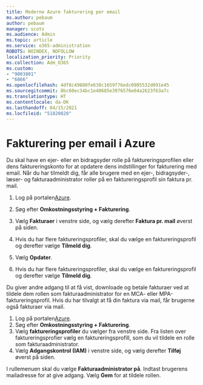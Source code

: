 ```yaml
---
title: Moderne Azure fakturering per email
ms.author: pebaum
author: pebaum
manager: scotv
ms.audience: Admin
ms.topic: article
ms.service: o365-administration
ROBOTS: NOINDEX, NOFOLLOW
localization_priority: Priority
ms.collection: Adm_O365
ms.custom:
- "9003801"
- "6866"
ms.openlocfilehash: 4df8c49880fe638c1659f76edc0905532d091e45
ms.sourcegitcommit: 8bc60ec34bc1e40685e3976576e04a2623f63a7c
ms.translationtype: HT
ms.contentlocale: da-DK
ms.lasthandoff: 04/15/2021
ms.locfileid: "51820820"
---
```

# <a name="email-invoicing-in-azure"></a>Fakturering per email i Azure

Du skal have en ejer- eller en bidragsyder rolle på faktureringsprofilen eller dens faktureringskonto for at opdatere dens indstillinger for fakturering med email. Når du har tilmeldt dig, får alle brugere med en ejer-, bidragsyder-, læser- og fakturaadministrator roller på en faktureringsprofil sin faktura pr. mail.

1. Log på portalen[Azure](https://portal.azure.com/).
2. Søg efter **Omkostningsstyring + Fakturering**.
3. Vælg **Fakturaer** i venstre side, og vælg derefter **Faktura pr. mail** øverst på siden.
4. Hvis du har flere faktureringsprofiler, skal du vælge en faktureringsprofil og derefter vælge **Tilmeld dig**.

5. Vælg **Opdater**.
6. Hvis du har flere faktureringsprofiler, skal du vælge en faktureringsprofil og derefter vælge **Tilmeld dig**.

Du giver andre adgang til at få vist, downloade og betale fakturaer ved at tildele dem rollen som fakturaadministrator for en MCA- eller MPA-faktureringsprofil. Hvis du har tilvalgt at få din faktura via mail, får brugerne også fakturaer via mail.

1. Log på portalen[Azure](https://portal.azure.com/).
2. Søg efter **Omkostningsstyring + Fakturering**.
3. Vælg **faktureringsprofiler** du vælger fra venstre side. Fra listen over faktureringsprofier vælg en faktureringsprofill, som du vil tildele en rolle som fakturaadministrator.
4. Vælg **Adgangskontrol (IAM)** i venstre side, og vælg derefter **Tilføj** øverst på siden.

I rullemenuen skal du vælge **Fakturaadministrator på**. Indtast brugerens mailadresse for at give adgang. Vælg **Gem** for at tildele rollen.
